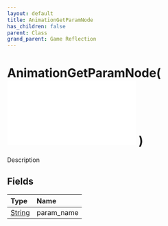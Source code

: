 ```yaml
---
layout: default
title: AnimationGetParamNode
has_children: false
parent: Class
grand_parent: Game Reflection
---
```

# AnimationGetParamNode( ![ AnimationEvalNode ](/game-reflection/classes/animation_eval_node.md) )
Description 

## Fields
| Type | Name |
|:-------------|:--------------|
| [String](/game-reflection/components/string.md) | param_name |
